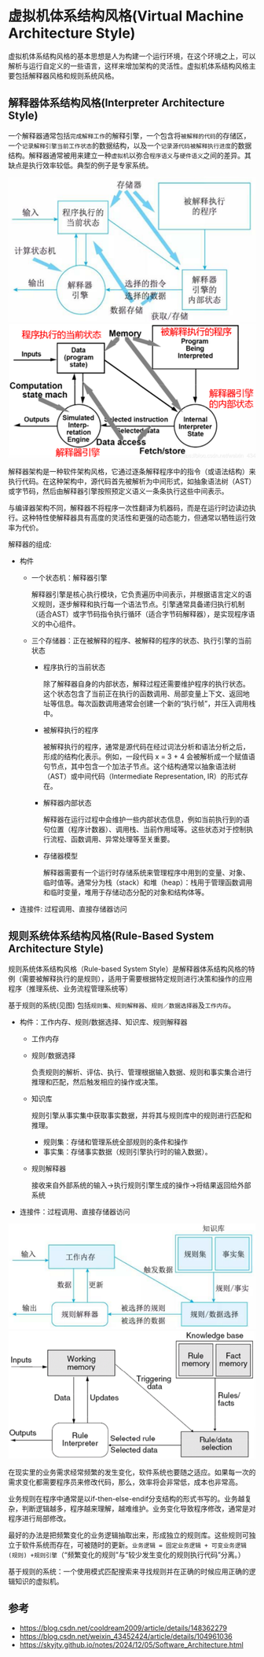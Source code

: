 # 虚拟机体系结构风格(Virtual Machine Architecture Style)

虚拟机体系结构风格的基本思想是人为构建一个运行环境，在这个环境之上，可以解析与运行自定义的一些语言，这样来增加架构的灵活性。虚拟机体系结构风格主要包括解释器风格和规则系统风格。

## 解释器体系结构风格(Interpreter Architecture Style)

一个解释器通常包括`完成解释工作`的解释引擎，一个包含将`被解释的代码`的存储区，一个`记录解释引擎当前工作状态`的数据结构，以及一个`记录源代码被解释执行进度`的数据结构。解释器通常被用来建立一种`虚拟机`以弥合`程序语义`与`硬件语义`之间的差异。其缺点是执行效率较低。典型的例子是专家系统。

![alt text](3软件架构风格/解释器体系结构风格1.png)
![alt text](3软件架构风格/解释器体系结构风格2.png)

解释器架构是一种软件架构风格，它通过逐条解释程序中的指令（或语法结构）来执行代码。在这种架构中，源代码首先被解析为中间形式，如抽象语法树（AST）或字节码，然后由解释器引擎按照预定义语义一条条执行这些中间表示。

与编译器架构不同，解释器不将程序一次性翻译为机器码，而是在运行时边读边执行。这种特性使解释器具有高度的灵活性和更强的动态能力，但通常以牺牲运行效率为代价。


解释器的组成:



- 构件
    - 一个状态机：解释器引擎

        解释器引擎是核心执行模块，它负责遍历中间表示，并根据语言定义的语义规则，逐步解释和执行每一个语法节点。引擎通常具备递归执行机制（适合AST）或字节码指令执行循环（适合字节码解释器），是实现程序语义的中心组件。
    
    
    - 三个存储器：正在被解释的程序、被解释的程序的状态、执行引擎的当前状态

        

        - 程序执行的当前状态

            除了解释器自身的内部状态，解释过程还需要维护程序的执行状态。这个状态包含了当前正在执行的函数调用、局部变量上下文、返回地址等信息。每次函数调用通常会创建一个新的“执行帧”，并压入调用栈中。

        - 被解释执行的程序

            被解释执行的程序，通常是源代码在经过词法分析和语法分析之后，形成的结构化表示。例如，一段代码 x = 3 + 4 会被解析成一个赋值语句节点，其中包含一个加法子节点。这个结构通常以抽象语法树（AST）或中间代码（Intermediate Representation, IR）的形式存在。

        - 解释器内部状态

            解释器在运行过程中会维护一些内部状态信息，例如当前执行到的语句位置（程序计数器）、调用栈、当前作用域等。这些状态对于控制执行流程、函数调用、异常处理等至关重要。

        - 存储器模型

            解释器需要有一个运行时存储系统来管理程序中用到的变量、对象、临时值等。通常分为栈（stack）和堆（heap）：栈用于管理函数调用和临时变量，堆用于存储动态分配的对象和结构体等。


- 连接件: 过程调用、直接存储器访问



## 规则系统体系结构风格(Rule-Based System Architecture Style)

规则系统体系结构风格（Rule-based System Style）是解释器体系结构风格的特例（需要被解释执行的是规则），适用于需要根据特定规则进行决策和操作的应用程序（推理系统、业务流程管理系统等）

基于规则的系统(见图) 包括`规则集`、`规则解释器`、`规则／数据选择器`及`工作内存`。


- 构件：工作内存、规则/数据选择、知识库、规则解释器


    - 工作内存
    - 规则/数据选择

        负责规则的解析、评估、执行、管理根据输入数据、规则和事实集合进行推理和匹配，然后触发相应的操作或决策。

    - 知识库

        规则引擎从事实集中获取事实数据，并将其与规则库中的规则进行匹配和推理。

        - 规则集：存储和管理系统全部规则的条件和操作
        - 事实集：存储事实数据（规则引擎执行时的输入数据）。


    - 规则解释器

        接收来自外部系统的输入→执行规则引擎生成的操作→将结果返回给外部系统

- 连接件：过程调用、直接存储器访问


![alt text](3软件架构风格/规则系统体系结构风格1.png)
![alt text](3软件架构风格/规则系统体系结构风格2.png)

在现实里的业务需求经常频繁的发生变化，软件系统也要随之适应。如果每一次的需求变化都需要程序员来修改代码，那么，效率将会非常低，成本也非常高。

业务规则在程序中通常是以if-then-else-endif分支结构的形式书写的。业务越复杂，判断逻辑越多，程序越来理解，越难维护。业务变化导致程序修改，通常是对程序进行局部修改。

最好的办法是把频繁变化的业务逻辑抽取出来，形成独立的规则库。这些规则可独立于软件系统而存在，可被随时的更新。`业务逻辑 = 固定业务逻辑 + 可变业务逻辑(规则) +规则引擎`（“频繁变化的规则”与“较少发生变化的规则执行代码”分离。）

基于规则的系统：一个使用模式匹配搜索来寻找规则并在正确的时候应用正确的逻辑知识的虚拟机。








## 参考

- https://blog.csdn.net/cooldream2009/article/details/148362279
- https://blog.csdn.net/weixin_43452424/article/details/104961036
- https://skyjty.github.io/notes/2024/12/05/Software_Architecture.html